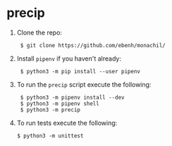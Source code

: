 # precip

1. Clone the repo:

        $ git clone https://github.com/ebenh/monachil/

2. Install `pipenv` if you haven't already:

        $ python3 -m pip install --user pipenv

3. To run the `precip` script execute the following:

        $ python3 -m pipenv install --dev
        $ python3 -m pipenv shell
        $ python3 -m precip

4. To run tests execute the following:
        
       $ python3 -m unittest
